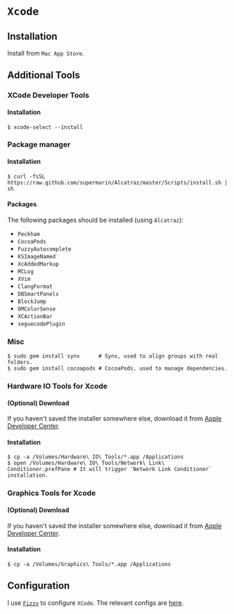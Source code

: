 # `Xcode`

## Installation

Install from `Mac App Store`.

## Additional Tools

### XCode Developer Tools

#### Installation

```ShellSession
$ xcode-select --install
```

### Package manager

#### Installation

```ShellSession
$ curl -fsSL https://raw.github.com/supermarin/Alcatraz/master/Scripts/install.sh | sh
```

#### Packages

The following packages should be installed (using `Alcatraz`):
* `Peckham`
* `CocoaPods`
* `FuzzyAutocomplete`
* `KSImageNamed`
* `XcAddedMarkup`
* `MCLog`
* `XVim`
* `ClangFormat`
* `DBSmartPanels`
* `BlockJump`
* `OMColorSense`
* `XCActionBar`
* `seguecodePlugin`

### Misc

```ShellSession
$ sudo gem install synx      # Synx, used to align groups with real folders.
$ sudo gem install cocoapods # CocoaPods, used to manage dependencies.
```

### Hardware IO Tools for Xcode

#### (Optional) Download

If you haven't saved the installer somewhere else, download it from [Apple Developer Center](https://developer.apple.com/downloads/index.action).

#### Installation

```ShellSession
$ cp -a /Volumes/Hardware\ IO\ Tools/*.app /Applications
$ open /Volumes/Hardware\ IO\ Tools/Network\ Link\ Conditioner.prefPane # It will trigger `Network Link Conditioner` installation.
```

### Graphics Tools for Xcode

#### (Optional) Download

If you haven't saved the installer somewhere else, download it from [Apple Developer Center](https://developer.apple.com/downloads/index.action).

#### Installation

```ShellSession
$ cp -a /Volumes/Graphics\ Tools/*.app /Applications
```

## Configuration

I use [`Fizzy`](https://github.com/alem0lars/fizzy) to configure `XCode`.
The relevant configs are [here](https://github.com/alem0lars/configs/tree/master/xcode).
